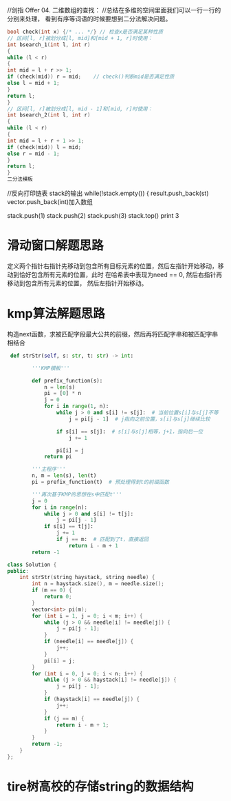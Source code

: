 //剑指 Offer 04. 二维数组的查找：
//总结在多维的空间里面我们可以一行一行的分别来处理，
看到有序等词语的时候要想到二分法解决问题。
```c++
bool check(int x) {/* ... */} // 检查x是否满足某种性质
// 区间[l, r]被划分成[l, mid]和[mid + 1, r]时使用：
int bsearch_1(int l, int r)
{
while (l < r)
{
int mid = l + r >> 1;
if (check(mid)) r = mid;    // check()判断mid是否满足性质
else l = mid + 1;
}
return l;
}
// 区间[l, r]被划分成[l, mid - 1]和[mid, r]时使用：
int bsearch_2(int l, int r)
{
while (l < r)
{
int mid = l + r + 1 >> 1;
if (check(mid)) l = mid;
else r = mid - 1;
}
return l;
}
二分法模板
```

//反向打印链表
stack的输出
while(!stack.empty())
{
result.push_back(st)
vector.push_back(int)加入数组

stack.push(1)
stack.push(2)
stack.push(3)
stack.top()
print 3


# 滑动窗口解题思路
定义两个指针右指针先移动到包含所有目标元素的位置，然后左指针开始移动，移动到恰好包含所有元素的位置，此时
在哈希表中表现为need == 0, 然后右指针再移动到包含所有元素的位置， 然后左指针开始移动。


# kmp算法解题思路
构造next函数，求被匹配字段最大公共的前缀，然后再将匹配字串和被匹配字串相结合
```python
 def strStr(self, s: str, t: str) -> int:

        '''KMP模板'''

        def prefix_function(s):
            n = len(s)
            pi = [0] * n
            j = 0
            for i in range(1, n):
                while j > 0 and s[i] != s[j]:  # 当前位置s[i]与s[j]不等
                    j = pi[j - 1]  # j指向之前位置，s[i]与s[j]继续比较

                if s[i] == s[j]:  # s[i]与s[j]相等，j+1，指向后一位
                    j += 1

                pi[i] = j
            return pi

        '''主程序'''
        n, m = len(s), len(t)
        pi = prefix_function(t)  # 预处理得到t的前缀函数

        '''再次基于KMP的思想在s中匹配t'''
        j = 0
        for i in range(n):
            while j > 0 and s[i] != t[j]:
                j = pi[j - 1]
            if s[i] == t[j]:
                j += 1
                if j == m:  # 匹配到了t，直接返回
                    return i - m + 1
        return -1
```
```c++
class Solution {
public:
    int strStr(string haystack, string needle) {
        int n = haystack.size(), m = needle.size();
        if (m == 0) {
            return 0;
        }
        vector<int> pi(m);
        for (int i = 1, j = 0; i < m; i++) {
            while (j > 0 && needle[i] != needle[j]) {
                j = pi[j - 1];
            }
            if (needle[i] == needle[j]) {
                j++;
            }
            pi[i] = j;
        }
        for (int i = 0, j = 0; i < n; i++) {
            while (j > 0 && haystack[i] != needle[j]) {
                j = pi[j - 1];
            }
            if (haystack[i] == needle[j]) {
                j++;
            }
            if (j == m) {
                return i - m + 1;
            }
        }
        return -1;
    }
};
```
# tire树高校的存储string的数据结构











